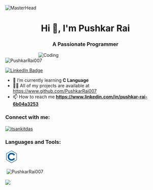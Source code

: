 ![MasterHead](https://media.giphy.com/media/juua9i2c2fA0AIp2iq/giphy.gif)
<h1 align="center">Hi 👋, I'm Pushkar Rai</h1>
<h3 align="center">A Passionate Programmer</h3>

<img align="right" alt="Coding" width="400"  src="https://media.giphy.com/media/qgQUggAC3Pfv687qPC/giphy.gif" >

<p align="left"> <img src="https://komarev.com/ghpvc/?username=PushkarRai007&label=Profile%20views&color=0e75b6&style=flat" alt="PushkarRai007" /> </p>

<p align="left"> <a href="https://www.linkedin.com/in/pushkar-rai-6b04a3253">
    <img src="https://img.shields.io/badge/LinkedIn-blue?style=for-the-badge&logo=linkedin&logoColor=white" alt="LinkedIn Badge"/>
  </a> </p>
  
- 🌱 I’m currently learning **C Language**
- 👨‍💻 All of my projects are available at https://www.github.com/PushkarRai007
- 📫 How to reach me **https://www.linkedin.com/in/pushkar-rai-6b04a3253**
<h3 align="left">Connect with me:</h3>
<p align="left">

<a href="https://www.linkedin.com/in/pushkar-rai-6b04a3253" target="blank"><img align="center" src="https://raw.githubusercontent.com/rahuldkjain/github-profile-readme-generator/master/src/images/icons/Social/linked-in-alt.svg" alt="itsankitdas" height="30" width="40" /></a>


<h3 align="left">Languages and Tools:</h3>
<div>
  <img src="https://github.com/devicons/devicon/blob/master/icons/c/c-line.svg" title="C" alt="C" width="40" height="40"/>&nbsp;
 </div>
 
 <p>&nbsp;<img align="center" src="https://github-readme-stats.vercel.app/api?username=PushkarRai007&theme=dark&show_icons=true&locale=en" alt="PushkarRai007" /></p>
<!-- <br> -->

<p><img align="center" src="http://github-readme-streak-stats.herokuapp.com?user=PushkarRai007&theme=dark" /></p>


 








